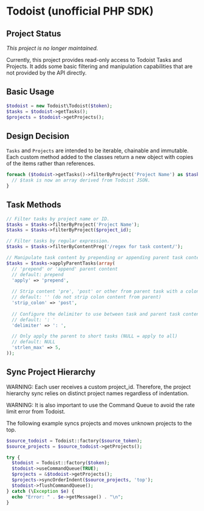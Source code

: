 # Todoist (unofficial PHP SDK)

## Project Status

*This project is no longer maintained.*

Currently, this project provides read-only access to Todoist Tasks and Projects.
It adds some basic filtering and manipulation capabilities that are not provided
by the API directly.

## Basic Usage

```php
$todoist = new Todoist\Todoist($token);
$tasks = $todoist->getTasks();
$projects = $todoist->getProjects();
```

## Design Decision

`Tasks` and `Projects` are intended to be iterable, chainable and immutable.
Each custom method added to the classes return a new object with copies of the
items rather than references.

```php
foreach ($todoist->getTasks()->filterByProject('Project Name') as $task) {
  // $task is now an array derived from Todoist JSON.
}
```

## Task Methods

```php
// Filter tasks by project name or ID.
$tasks = $tasks->filterByProject('Project Name');
$tasks = $tasks->filterByProject($project_id);

// Filter tasks by regular expression.
$tasks = $tasks->filterByContentPreg('/regex for task content/');

// Manipulate task content by prepending or appending parent task content.
$tasks = $tasks->applyParentTasks(array(
  // 'prepend' or 'append' parent content
  // default: prepend
  'apply' => 'prepend',
  
  // Strip content 'pre', 'post' or other from parent task with a colon before adding it.
  // default: '' (do not strip colon content from parent)
  'strip_colon' => 'post',
  
  // Configure the delimiter to use between task and parent task content.
  // default: ': '
  'delimiter' => ': ',

  // Only apply the parent to short tasks (NULL = apply to all)
  // default: NULL
  'strlen_max' => 5,
));
```

## Sync Project Hierarchy

WARNING: Each user receives a custom project_id.
Therefore, the project hierarchy sync relies on distinct project names regardless of indentation.

WARNING: It is also important to use the Command Queue to avoid the rate limit error from Todoist.

The following example syncs projects and moves unknown projects to the top.

```php
$source_todoist = Todoist::factory($source_token);
$source_projects = $source_todoist->getProjects();

try {
  $todoist = Todoist::factory($token);
  $todoist->useCommandQueue(TRUE);
  $projects = &$todoist->getProjects();
  $projects->syncOrderIndent($source_projects, 'top');
  $todoist->flushCommandQueue();
} catch (\Exception $e) {
  echo "Error: " . $e->getMessage() . "\n";
}

```
